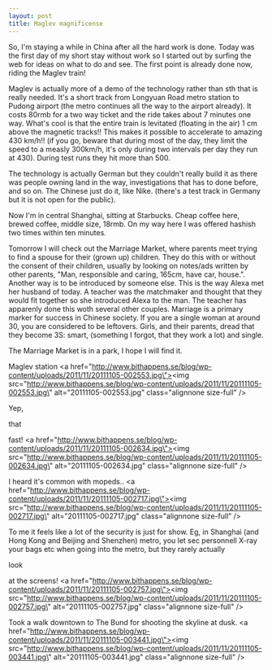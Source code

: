 ```yaml
---
layout: post
title: Maglev magnificense
---
```


So, I\'m staying a while in China after all the hard work is done. Today was the first day of my short stay without work so I started out by surfing the web for ideas on what to do and see. The first point is already done now, riding the Maglev train!

Maglev is actually more of a demo of the technology rather than sth that is really needed. It\'s a short track from Longyuan Road metro station to Pudong airport (the metro continues all the way to the airport already). It costs 80rmb for a two way ticket and the ride takes about 7 minutes one way. What\'s cool is that the entire train is levitated (floating in the air) 1 cm above the magnetic tracks!! This makes it possible to accelerate to amazing 430 km/h!! (if you go, beware that during most of the day, they limit the speed to a measly 300km/h, it\'s only during two intervals per day they run at 430). During test runs they hit more than 500.

The technology is actually German but they couldn\'t really build it as there was people owning land in the way, investigations that has to done before, and so on. The Chinese just do it, like Nike. (there\'s a test track in Germany but it is not open for the public).

Now I\'m in central Shanghai, sitting at Starbucks. Cheap coffee here, brewed coffee, middle size, 18rmb. On my way here I was offered hashish two times within ten minutes.

Tomorrow I will check out the Marriage Market, where parents meet trying to find a spouse for their (grown up) children. They do this with or without the consent of their children, usually by looking on notes/ads written by other parents, \"Man, responsible and caring, 165cm, have car, house.\". Another way is to be introduced by someone else. This is the way Alexa met her husband of today. A teacher was the matchmaker and thought that they would fit together so she introduced Alexa to the man. The teacher has apparenly done this woth several other couples. Marriage is a primary marker for success in Chinese society. If you are a single woman at around 30, you are considered to be leftovers. Girls, and their parents, dread that they become 3S: smart, (something I forgot, that they work a lot) and single.

The Marriage Market is in a park, I hope I will find it.


Maglev station
<a href=\"http://www.bithappens.se/blog/wp-content/uploads/2011/11/20111105-002553.jpg\"><img src=\"http://www.bithappens.se/blog/wp-content/uploads/2011/11/20111105-002553.jpg\" alt=\"20111105-002553.jpg\" class=\"alignnone size-full\" /></a>



Yep, 


that



 fast!
<a href=\"http://www.bithappens.se/blog/wp-content/uploads/2011/11/20111105-002634.jpg\"><img src=\"http://www.bithappens.se/blog/wp-content/uploads/2011/11/20111105-002634.jpg\" alt=\"20111105-002634.jpg\" class=\"alignnone size-full\" /></a>



I heard it\'s common with mopeds..
<a href=\"http://www.bithappens.se/blog/wp-content/uploads/2011/11/20111105-002717.jpg\"><img src=\"http://www.bithappens.se/blog/wp-content/uploads/2011/11/20111105-002717.jpg\" alt=\"20111105-002717.jpg\" class=\"alignnone size-full\" /></a>



To me it feels like a lot of the security is just for show. Eg, in Shanghai (and Hong Kong and Beijing and Shenzhen) metro, you let sec personnell X-ray your bags etc when going into the metro, but they rarely actually 


look



 at the screens!
<a href=\"http://www.bithappens.se/blog/wp-content/uploads/2011/11/20111105-002757.jpg\"><img src=\"http://www.bithappens.se/blog/wp-content/uploads/2011/11/20111105-002757.jpg\" alt=\"20111105-002757.jpg\" class=\"alignnone size-full\" /></a>



Took a walk downtown to The Bund for shooting the skyline at dusk. 
<a href=\"http://www.bithappens.se/blog/wp-content/uploads/2011/11/20111105-003441.jpg\"><img src=\"http://www.bithappens.se/blog/wp-content/uploads/2011/11/20111105-003441.jpg\" alt=\"20111105-003441.jpg\" class=\"alignnone size-full\" /></a>